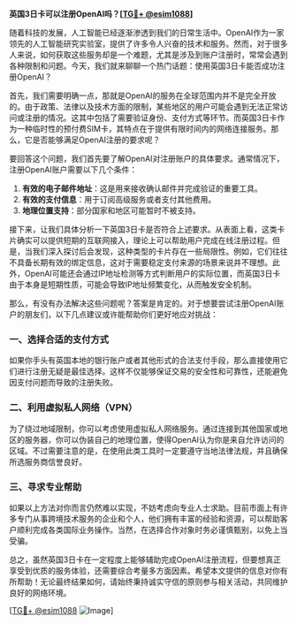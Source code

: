 **英国3日卡可以注册OpenAI吗？[[TG💪+ @esim1088](https://t.me/s/esim1088)]**

随着科技的发展，人工智能已经逐渐渗透到我们的日常生活中。OpenAI作为一家领先的人工智能研究实验室，提供了许多令人兴奋的技术和服务。然而，对于很多人来说，如何获取这些服务却是一个难题，尤其是涉及到账户注册时，常常会遇到各种限制和问题。今天，我们就来聊聊一个热门话题：使用英国3日卡能否成功注册OpenAI？

首先，我们需要明确一点，那就是OpenAI的服务在全球范围内并不是完全开放的。由于政策、法律以及技术方面的限制，某些地区的用户可能会遇到无法正常访问或注册的情况。这其中包括了需要验证身份、支付方式等环节。而英国3日卡作为一种临时性的预付费SIM卡，其特点在于提供有限时间内的网络连接服务。那么，它是否能够满足OpenAI注册的要求呢？

要回答这个问题，我们首先要了解OpenAI对注册账户的具体要求。通常情况下，注册OpenAI账户需要以下几个条件：
1. **有效的电子邮件地址**：这是用来接收确认邮件并完成验证的重要工具。
2. **有效的支付信息**：用于订阅高级服务或者支付其他费用。
3. **地理位置支持**：部分国家和地区可能暂时不被支持。

接下来，让我们具体分析一下英国3日卡是否符合上述要求。从表面上看，这类卡片确实可以提供短期的互联网接入，理论上可以帮助用户完成在线注册过程。但是，当我们深入探讨后会发现，这种类型的卡片存在一些局限性。例如，它们往往不具备长期有效的绑定信息，这对于需要稳定支付来源的场景来说并不理想。此外，OpenAI可能还会通过IP地址检测等方式判断用户的实际位置，而英国3日卡由于本身是短期性质，可能会导致IP地址频繁变化，从而触发安全机制。

那么，有没有办法解决这些问题呢？答案是肯定的。对于想要尝试注册OpenAI账户的朋友们，以下几点建议或许能帮助你们更好地应对挑战：

### 一、选择合适的支付方式

如果你手头有英国本地的银行账户或者其他形式的合法支付手段，那么直接使用它们进行注册无疑是最佳选择。这样不仅能够保证交易的安全性和可靠性，还能避免因支付问题而导致的注册失败。

### 二、利用虚拟私人网络（VPN）

为了绕过地域限制，你可以考虑使用虚拟私人网络服务。通过连接到其他国家或地区的服务器，你可以伪装自己的地理位置，使得OpenAI认为你是来自允许访问的区域。不过需要注意的是，在使用此类工具时一定要遵守当地法律法规，并且确保所选服务商信誉良好。

### 三、寻求专业帮助

如果以上方法对你而言仍然难以实现，不妨考虑向专业人士求助。目前市面上有许多专门从事跨境技术服务的企业和个人，他们拥有丰富的经验和资源，可以帮助客户顺利完成各类国际业务操作。当然，在选择合作对象时务必谨慎甄别，以免上当受骗。

总之，虽然英国3日卡在一定程度上能够辅助完成OpenAI注册流程，但要想真正享受到优质的服务体验，还需要综合考量多方面因素。希望本文提供的信息对你有所帮助！无论最终结果如何，请始终秉持诚实守信的原则参与相关活动，共同维护良好的网络环境。

[[TG💪+ @esim1088](https://t.me/s/esim1088) ![Image](https://i.postimg.cc/4NQfJmqS/Snipaste-2025-05-13-00-14-12.png)]